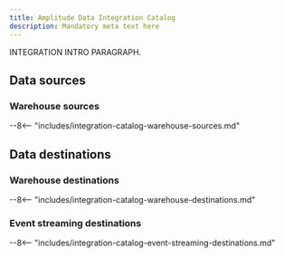 ```yaml
---
title: Amplitude Data Integration Catalog
description: Mandatory meta text here
---
```


INTEGRATION INTRO PARAGRAPH.

## Data sources

### Warehouse sources

<!-- This content is used in several places. Make changes to includes/integration-catalog-warehouse-sources.md -->

--8<-- "includes/integration-catalog-warehouse-sources.md"

## Data destinations

### Warehouse destinations 

<!-- This content is used in several places. Make changes to includes/integration-catalog-warehouse-destinations.md -->

--8<-- "includes/integration-catalog-warehouse-destinations.md"

### Event streaming destinations

<!-- This content is used in several places. Make changes to includes/integration-catalog-event-streaming-destinations.md -->

--8<-- "includes/integration-catalog-event-streaming-destinations.md"
